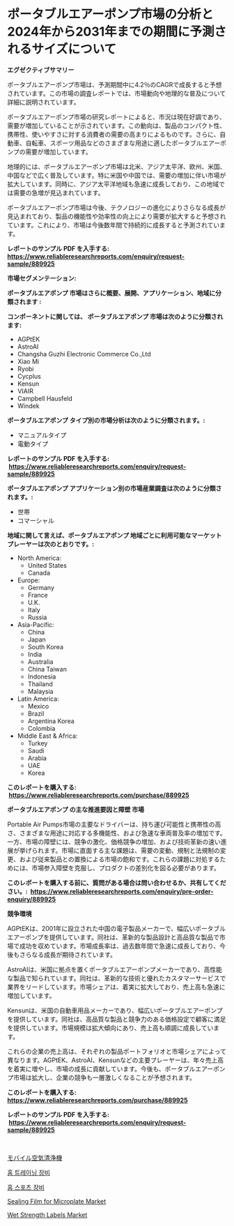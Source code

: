 <p><h1>ポータブルエアーポンプ市場の分析と2024年から2031年までの期間に予測されるサイズについて</h1></p><p><strong>エグゼクティブサマリー</strong></p>
<p><p>ポータブルエアーポンプ市場は、予測期間中に4.2％のCAGRで成長すると予想されています。この市場の調査レポートでは、市場動向や地理的な普及について詳細に説明されています。</p><p>ポータブルエアーポンプ市場の研究レポートによると、市況は現在好調であり、需要が増加していることが示されています。この動向は、製品のコンパクト性、携帯性、使いやすさに対する消費者の需要の高まりによるものです。さらに、自動車、自転車、スポーツ用品などのさまざまな用途に適したポータブルエアーポンプの需要が増加しています。</p><p>地理的には、ポータブルエアーポンプ市場は北米、アジア太平洋、欧州、米国、中国などで広く普及しています。特に米国や中国では、需要の増加に伴い市場が拡大しています。同時に、アジア太平洋地域も急速に成長しており、この地域では需要の急増が見込まれています。</p><p>ポータブルエアーポンプ市場は今後、テクノロジーの進化によりさらなる成長が見込まれており、製品の機能性や効率性の向上により需要が拡大すると予想されています。これにより、市場は今後数年間で持続的に成長すると予測されています。</p></p>
<p><strong>レポートのサンプル PDF を入手する: <a href="https://www.reliableresearchreports.com/enquiry/request-sample/889925">https://www.reliableresearchreports.com/enquiry/request-sample/889925</a></strong></p>
<p><strong>市場セグメンテーション:</strong></p>
<p><strong> ポータブルエアポンプ 市場はさらに概要、展開、アプリケーション、地域に分類されます :</strong></p>
<p><strong>コンポーネントに関しては、 ポータブルエアポンプ 市場は次のように分類されます: &nbsp;</strong></p>
<p><ul><li>AGPtEK</li><li>AstroAI</li><li>Changsha Guzhi Electronic Commerce Co.,Ltd</li><li>Xiao Mi</li><li>Ryobi</li><li>Cycplus</li><li>Kensun</li><li>VIAIR</li><li>Campbell Hausfeld</li><li>Windek</li></ul></p>
<p><strong> ポータブルエアポンプ タイプ別の市場分析は次のように分類されます。:</strong></p>
<p><ul><li>マニュアルタイプ</li><li>電動タイプ</li></ul></p>
<p><strong>レポートのサンプル PDF を入手する: &nbsp;<a href="https://www.reliableresearchreports.com/enquiry/request-sample/889925">https://www.reliableresearchreports.com/enquiry/request-sample/889925</a></strong></p>
<p><strong> ポータブルエアポンプ アプリケーション別の市場産業調査は次のように分類されます。:</strong></p>
<p><ul><li>世帯</li><li>コマーシャル</li></ul></p>
<p><strong>地域に関して言えば、ポータブルエアポンプ 地域ごとに利用可能なマーケットプレーヤーは次のとおりです。:</strong></p>
<p><ul>
    <li>
        North America:
        <ul>
            <li>United States</li>
            <li>Canada</li>
        </ul>
    </li>
    <li>
        Europe:
        <ul>
            <li>Germany</li>
            <li>France</li>
            <li>U.K.</li>
            <li>Italy</li>
            <li>Russia</li>
        </ul>
    </li>
    <li>
        Asia-Pacific:
        <ul>
            <li>China</li>
            <li>Japan</li>
            <li>South Korea</li>
            <li>India</li>
            <li>Australia</li>
            <li>China Taiwan</li>
            <li>Indonesia</li>
            <li>Thailand</li>
            <li>Malaysia</li>
        </ul>
    </li>
    <li>
        Latin America:
        <ul>
            <li>Mexico</li>
            <li>Brazil</li>
            <li>Argentina Korea</li>
            <li>Colombia</li>
        </ul>
    </li>
    <li>
        Middle East & Africa:
        <ul>
            <li>Turkey</li>
            <li>Saudi</li>
            <li>Arabia</li>
            <li>UAE</li>
            <li>Korea</li>
        </ul>
    </li>
    </ul></p>
<p><strong>このレポートを購入する: &nbsp;<a href="https://www.reliableresearchreports.com/purchase/889925">https://www.reliableresearchreports.com/purchase/889925</a></strong></p>
<p><strong>ポータブルエアポンプ の主な推進要因と障壁 市場</strong></p>
<p><p>Portable Air Pumps市場の主要なドライバーは、持ち運び可能性と携帯性の高さ、さまざまな用途に対応する多機能性、および急速な車両普及率の増加です。一方、市場の障壁には、競争の激化、価格競争の増加、および技術革新の速い進展が挙げられます。市場に直面する主な課題は、需要の変動、規制と法規制の変更、および従来製品との置換による市場の飽和です。これらの課題に対処するためには、市場参入障壁を克服し、プロダクトの差別化を図る必要があります。</p></p>
<p><strong>このレポートを購入する前に、質問がある場合は問い合わせるか、共有してください。:&nbsp; <a href="https://www.reliableresearchreports.com/enquiry/pre-order-enquiry/889925">https://www.reliableresearchreports.com/enquiry/pre-order-enquiry/889925</a></strong></p>
<p><strong>競争環境</strong></p>
<p><p>AGPtEKは、2001年に設立された中国の電子製品メーカーで、幅広いポータブルエアーポンプを提供しています。同社は、革新的な製品設計と高品質な製品で市場で成功を収めています。市場成長率は、過去数年間で急速に成長しており、今後もさらなる成長が期待されています。</p><p>AstroAIは、米国に拠点を置くポータブルエアーポンプメーカーであり、高性能な製品で知られています。同社は、革新的な技術と優れたカスタマーサービスで業界をリードしています。市場シェアは、着実に拡大しており、売上高も急速に増加しています。</p><p>Kensunは、米国の自動車用品メーカーであり、幅広いポータブルエアーポンプを提供しています。同社は、高品質な製品と競争力のある価格設定で顧客に満足を提供しています。市場規模は拡大傾向にあり、売上高も順調に成長しています。</p><p>これらの企業の売上高は、それぞれの製品ポートフォリオと市場シェアによって異なります。AGPtEK、AstroAI、Kensunなどの主要プレーヤーは、年々売上高を着実に増やし、市場の成長に貢献しています。今後も、ポータブルエアーポンプ市場は拡大し、企業の競争も一層激しくなることが予想されます。</p></p>
<p><strong>このレポートを購入する: &nbsp; <a href="https://www.reliableresearchreports.com/purchase/889925">https://www.reliableresearchreports.com/purchase/889925</a></strong></p>
<p><strong>レポートのサンプル PDF を入手する: &nbsp;<a href="https://www.reliableresearchreports.com/enquiry/request-sample/889925">https://www.reliableresearchreports.com/enquiry/request-sample/889925</a></strong><strong></strong></p>
<p>&nbsp;</p>
<p><p><a href="https://github.com/zekaoe592392/Market-Research-Report-List-1/blob/main/24346751738.md">モバイル空気清浄機</a></p><p><a href="https://github.com/crfsywufhm81415/Market-Research-Report-List-1/blob/main/18132281400.md">홈 트레이닝 장비</a></p><p><a href="https://github.com/vs10l4sfg5c/Market-Research-Report-List-1/blob/main/93995081401.md">홈 스포츠 장비</a></p><p><a href="https://github.com/RickHolmes3/Market-Research-Report-List-3/blob/main/sealing-film-for-microplate-market.md">Sealing Film for Microplate Market</a></p><p><a href="https://issuu.com/reportprime-2/docs/wet-strength-labels-market-size-2030.pptx">Wet Strength Labels Market</a></p></p>